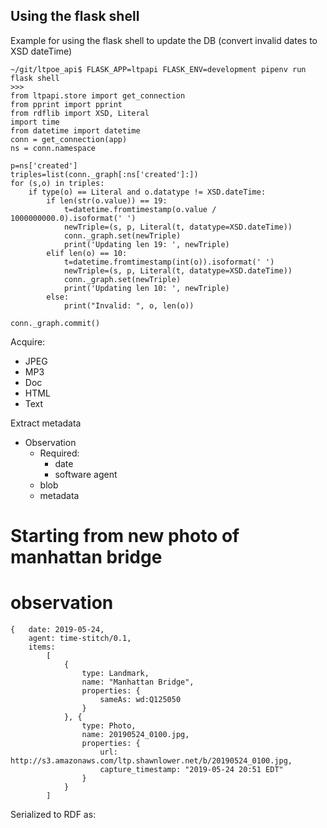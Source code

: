## Using the flask shell

Example for using the flask shell to update the DB (convert invalid dates to XSD dateTime)
```
~/git/ltpoe_api$ FLASK_APP=ltpapi FLASK_ENV=development pipenv run flask shell
>>>
from ltpapi.store import get_connection 
from pprint import pprint
from rdflib import XSD, Literal
import time
from datetime import datetime
conn = get_connection(app) 
ns = conn.namespace

p=ns['created']
triples=list(conn._graph[:ns['created']:])
for (s,o) in triples:
    if type(o) == Literal and o.datatype != XSD.dateTime:
        if len(str(o.value)) == 19:
            t=datetime.fromtimestamp(o.value / 1000000000.0).isoformat(' ')
            newTriple=(s, p, Literal(t, datatype=XSD.dateTime))
            conn._graph.set(newTriple)
            print('Updating len 19: ', newTriple)
        elif len(o) == 10:
            t=datetime.fromtimestamp(int(o)).isoformat(' ')
            newTriple=(s, p, Literal(t, datatype=XSD.dateTime))
            conn._graph.set(newTriple)
            print('Updating len 10: ', newTriple)
        else:
            print("Invalid: ", o, len(o))

conn._graph.commit()

```


Acquire:
- JPEG
- MP3
- Doc
- HTML
- Text


Extract metadata


- Observation
    - Required:
        - date
        - software agent
    - blob
    - metadata


# Starting from new photo of manhattan bridge
# observation
```
{   date: 2019-05-24,
    agent: time-stitch/0.1,
    items:
        [
            {
                type: Landmark,
                name: "Manhattan Bridge",
                properties: {
                    sameAs: wd:Q125050
                }
            }, {
                type: Photo,
                name: 20190524_0100.jpg,
                properties: {
                    url: http://s3.amazonaws.com/ltp.shawnlower.net/b/20190524_0100.jpg,
                    capture_timestamp: "2019-05-24 20:51 EDT"
                }
            }
        ]
```
Serialized to RDF as:
